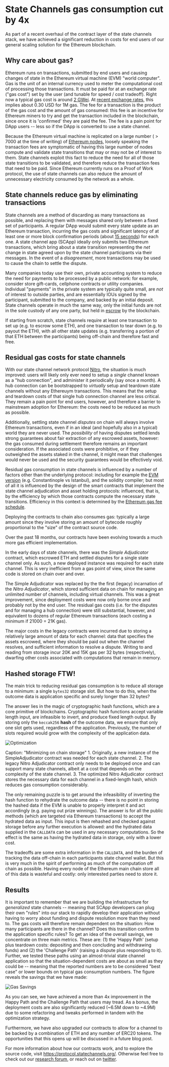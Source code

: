 # State Channels gas consumption cut by 4x

As part of a recent overhaul of the contract layer of the state channels stack, we have achieved a significant reduction in costs for end users of our general scaling solution for the Ethereum blockchain.

## Why care about gas?

Ethereum runs on transactions, submitted by end users and causing changes of state in the Ethereum virtual machine (EVM) "world computer". Gas is the unit of an internal currency used to meter the computational cost of processing those transactions. It must be paid for at an exchange rate ("gas cost") set by the user (and tunable for speed / cost tradeoff). Right now a typical gas cost is around [2 GWei](https://ethgasstation.info/). At [recent exchange rates](https://pro.coinbase.com/trade/ETH-USD), this implies about 0.30 USD for 1M gas. The fee for a transaction is the product of the gas cost and the amount of gas consumed: this fee is an incentive for Ethereum miners to try and get the transaction included in the blockchain, since once it is 'confirmed' they are paid the fee. The fee is a pain point for DApp users -- less so if the DApp is converted to use a state channel.

Because the Ethereum virtual machine is replicated on a large number ( > 7000 at the time of writing) of [Ethereum nodes](https://www.ethernodes.org/), loosely speaking the transaction fees are symptomatic of having this large number of nodes compute and validate state transitions that may or may not be of interest to them. State channels exploit this fact to reduce the need for all of those state transitions to be validated, and therefore reduce the transaction fees that need to be paid. Since Ethereum currently runs on a Proof of Work protocol, the use of state channels can also reduce the amount of unnecessary electricity consumed by the network as a whole.

## State channels reduce gas by eliminating transactions

State channels are a method of discarding as many transactions as possible, and replacing them with messages shared only between a fixed set of participants. A regular DApp would submit every state update as an Ethereum transaction, incurring the gas costs and significant latency of at least one or more block confirmation periods (about [15 seconds](https://etherscan.io/chart/blocktime)) for each one. A state channel app (SCApp) ideally only submits two Ethereum transactions, which bring about a state transition representing the _net_ change in state agreed upon by the state channel participants via their messages. In the event of a _disagreement_, more transactions may be used to cause the chain to settle the dispute.

Many companies today use their own, private accounting system to reduce the need for payments to be processed by a public network: for example, consider store gift-cards, cellphone contracts or utility companies. Individual "payments" in the private system are typically quite small, are _not_ of interest to outside parties, and are essentially IOUs signed by the participant, submitted to the company, and backed by an initial deposit. State channels operate in much the same way, only the initial funds are not in the sole custody of any one party, but held in [escrow](https://en.wikipedia.org/wiki/Escrow) by the blockchain.

If starting from scratch, state channels require at least one transaction to set up (e.g. to escrow some ETH), and one transaction to tear down (e.g. to payout the ETH), with all other state updates (e.g. transferring a portion of that ETH between the participants) being off-chain and therefore fast and free.

## Residual gas costs for state channels

With our state channel network protocol [Nitro](https://magmo.com/nitro-protocol.pdf), the situation is much improved: users will likely only ever need to setup a _single_ channel known as a "hub connection", and administer it periodically (say once a month). A hub connection can be bootstrapped to _virtually_ setup and teardown state channels without any Ethereuym transactions. This means that the setup and teardown costs of that single hub connection channel are less critical. They remain a pain point for end users, however, and therefore a barrier to mainstream adoption for Ethereum: the costs need to be reduced as much as possible.

Additionally, settling state channel _disputes_ on chain will always involve Ethereum transactions, even if in an ideal (and hopefully also in a typical) world they are never used. The _possibility_ of having disputes settled lends strong guarantees about fair extraction of any escrowed assets, however: the gas consumed during settlement therefore remains an important consideration. If the associated costs were prohibitive, or if they outweighed the assets staked in the channel, it might mean that challenges would never be used and the security guarantees would be effectively void.

Residual gas consumption in state channels is influenced by a number of factors other than the underlying protocol: including for example the [EVM version](https://solidity.readthedocs.io/en/latest/using-the-compiler.html#target-options) (e.g. Constantinople vs Istanbul), and the solidity compiler; but most of all it is influenced by the design of the smart contracts that implement the state channel adjudication and asset holding protocols: influenced, that is, by the efficiency by which those contracts compute the necessary state transitions. Efficiency in this context is determined by the [Ethereum gas fee schedule](https://github.com/Ethereum/yellowpaper).

Deploying the contracts to chain also consumes gas: typically a large amount since they involve storing an amount of bytecode roughly proportional to the "size" of the contract source code.

Over the past 18 months, our contracts have been evolving towards a much more gas efficient implementation.

In the early days of state channels, there was the _Simple Adjudicator_ contract, which escrowed ETH and settled disputes for a single state channel only. As such, a new deployed instance was required for each state channel. This is very inefficient from a gas point of view, since the same code is stored on chain over and over.

The Simple Adjudicator was replaced by the the first (legacy) incarnation of the _Nitro Adjudicator_, which stored sufficient data on chain for managing an unlimited number of channels, including virtual channels. This was a great improvement, since deployment costs were now only borne once and probably not by the end user. The residual gas costs (i.e. for the disputes and for managing a hub connection) were still substantial, however, and equivalent to dozens of regular Ethereum transactions (each costing a minimum if 21000 = 21K gas).

The major costs in the legacy contracts were incurred due to storing a relatively large amount of data for each channel: data that specifies the assets escrowed, where they should be paid out when the channel resolves, and sufficient information to resolve a dispute. Writing to and reading from storage incur 20K and 15K gas per 32 bytes (respectively), dwarfing other costs associated with computations that remain in memory.

## Hashed storage FTW!

The main trick to reducing residual gas consumption is to reduce all storage to a minimum: a single `bytes32` storage slot. But how to do this, when the outcome data is application specific and surely longer than 32 bytes?

The answer lies in the magic of cryptographic hash functions, which are a core primitive of blockchains. Cryptographic hash functions accept variable length input, are infeasible to invert, and produce fixed length output. By storing only the `keccak256` **hash** of the outcome data, we ensure that only one slot gets used, regardless of the application. Previously, the number of slots required would grow with the complexity of the application data.

![Optimization](/optimization.svg)

Caption: "Minimizing on chain storage" 1. Originally, a new instance of the SimpleAdjudicator contract was needed for each state channel. 2. The legacy Nitro Adjudicator contract only needs to be deployed once and can support many state channels, albeit at a cost that depends on the complexity of the state channel. 3. The optimized Nitro Adjudicator contract stores the necessary data for each channel in a fixed-length hash, which reduces gas consumption considerably.

The only remaining puzzle is to get around the infeasibility of inverting the hash function to rehydrate the outcome data -- there is no point in storing the hashed data if the EVM is unable to properly interpret it and act accordingly (e.g. paying out prize winnings). The answer is for all the public methods (which are targeted via Ethereum transactions) to accept the hydrated data as input. This input is then rehashed and checked against storage before any further execution is allowed: and the hydrated data supplied in the `CALLDATA` can be used in any necessary computations. So the effect is the same as having the hydrated data in storage, only with a lower cost.

The tradeoffs are some extra information in the `CALLDATA`, and the burden of tracking the data off-chain in each participants state channel wallet. But this is very much in the spirit of performing as much of the computation off chain as possible. Having every node of the Ethereum main chain store all of this data is wasteful and costly: only interested parties need to store it.

## Results

It is important to remember that we are building the infrastructure for _generalized_ state channels -- meaning that SCApp developers can plug their own "rules" into our stack to rapidly develop their application without having to worry about funding and dispute resolution more than they need to. The gas costs will therefore remain dependent on the situation: How many participants are there in the channel? Does this transition confirm to the application specific rules? To get an idea of the overall savings, we concentrate on three main metrics. These are: (1) the 'Happy Path' (setup plus teardown costs: depositing and then concluding and withdrawing funds) and (2) the 'Challenge Path' (raising a dispute plus responding to it). Further, we tested these paths using an almost-trivial state channel application so that the situation-dependent costs are about as small as they could be -- meaning that the reported numbers are to be considered "best case" or lower bounds on typical gas consumption numbers. The figure reveals the savings that we have made:

![Gas Savings](/gas-savings.svg)

As you can see, we have achieved a more than 4x improvement in the Happy Path and the Challenge Path that users may tread. As a bonus, the deployment costs are also significantly reduced (~6.5M down to ~4.9M) due to some refactoring and tweaks performed in tandem with the optimization strategy.

Furthermore, we have also upgraded our contracts to allow for a channel to be backed by a combination of ETH and any number of ERC20 tokens. The opportunities that this opens up will be discussed in a future blog post.

For more information about how our contracts work, and to explore the source code, visit https://protocol.statechannels.org/. Otherwise feel free to check out our [research forum](https://research.statechannels.org/), or reach out on [twitter](https://twitter.com/statechannels).
